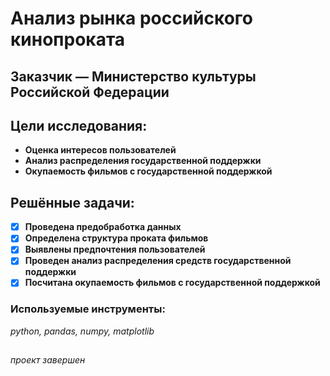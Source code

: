 # Анализ рынка российского кинопроката
## Заказчик — Министерство культуры Российской Федерации
## Цели исследования:
* **Оценка интересов пользователей**
* **Анализ распределения государственной поддержки**
* **Окупаемость фильмов с государственной поддержкой**
## Решённые задачи:
 - [x] **Проведена предобработка данных**
 - [x] **Определена структура проката фильмов**
 - [x] **Выявлены предпочтения пользователей**
 - [x] **Проведен анализ распределения средств государственной поддержки**
 - [x] **Посчитана окупаемость фильмов с государственной поддержкой**
### Используемые инструменты:
*python, pandas, numpy, matplotlib*
##
*проект завершен* 

